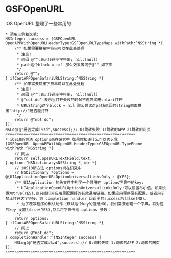 # GSFOpenURL
iOS OpenURL 整理了一些常用的

    * 调用示例和说明:
    NSInteger success = [GSFOpenURL OpenAPPWithOpenURLHeaderType:GSFOpenURLTypeMaps withPath:^NSString *{
        /** 如果需要拼接字符串可以在此处处理
         * 注意!
         * 返回 @"":表示传递空字符串; nil:(null)
         * path这个block = nil 那么效果等同于@"" 如下面
         */
        return @"";
    } ifCantAPPOpenSafariURLString:^NSString *{
        /** 如果需要拼接字符串可以在此处处理
         * 注意!
         * 返回 @"":表示传递空字符串; nil:(null)
         * @"not do" 表示当打开失败的时候不再尝试用safari打开
         * URLString这个block = nil 那么尝试对path返回的string前面拼接"http://"是否能打开
         */
        return @"not do";
    }];
    NSLog(@"是否完成:%zd",success);// 0:跳转失败 1:跳转的APP 2:跳转的网页
    «««««««««««««««««««««««««««««««««««««««««««««««««««««««««
    * iOS10新方法 options尚在研究中 如果你知道什么可以告诉我
    [GSFOpenURL OpenAPPWithOpenURLHeaderType:GSFOpenURLTypePhone withPath:^NSString *{
        // 同上
        return self.openURLTextField.text;
    } option:^NSDictionary<NSString *,id> *{
        // iOS10新方法 options尚在研究中
        // NSDictionary *options = @{UIApplicationOpenURLOptionUniversalLinksOnly : @YES};
        /** UIApplication 的头文件中列了一个可用在 options字典中的key:
         * UIApplicationOpenURLOptionUniversalLinksOnly:可以设置布尔值，如果设置为true(YES),则只能打开应用里配置好的有效通用链接。如果应用程序没有配置，或者用于禁止打开这个链接，则 completion handler 回调里的success为false(NO)。
         * 为了覆写程序的默认动作（默认这个key的值是NO），我们需要创建一个字典，将对应的key 设置为true(YES),然后将字典传给 options 参数：
         */
        return options;
    } ifCantAPPOpenSafariURLString:^NSString *{
        // 同上
        return @"not do";
    } completionHandler:^(NSInteger success) {
        NSLog(@"是否完成:%zd",success);// 0:跳转失败 1:跳转的APP 2:跳转的网页
    }];
    «««««««««««««««««««««««««««««««««««««««««««««««««««««««««


